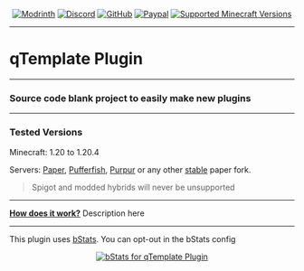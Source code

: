 <div align="center">

[![Modrinth][modrinth-shield]][modrinth-url]
[![Discord][discord-shield]][discord-url]
[![GitHub][github-shield]][github-url]
[![Paypal][paypal-shield]][paypal-url]
[![Supported Minecraft Versions][versions-shield]][versions-url]
</div>

---

# qTemplate Plugin

---

### Source code blank project to easily make new plugins

---
<h3> Tested Versions </h3>
<p>Minecraft: 1.20 to 1.20.4</p>
<p>Servers: <a href="https://papermc.io" target="_blank">Paper</a>, <a href="https://pufferfish.host/downloads" target="_blank">Pufferfish</a>, <a href="https://purpurmc.org" target="_blank">Purpur</a> or any other <u>stable</u> paper fork. </p>
<blockquote>Spigot and modded hybrids will never be unsupported</blockquote>

---

<b><u>How does it work?</b></u> Description here

---

This plugin uses [bStats][bstats-url]. You can opt-out in the bStats config
<div align="center">

[![bStats for qTemplate Plugin][bstats-plugin-svg]][bstats-plugin-url]
</div>


[modrinth-shield]: https://img.shields.io/badge/Download-00AF5C?logo=modrinth&logoColor=white&style=for-the-badge
[modrinth-url]: https://modrinth.com/plugin/<plugin>
[discord-shield]: https://img.shields.io/badge/Discord-5865F2?logo=discord&logoColor=white&style=for-the-badge
[discord-url]: https://quartzdev.gg/discord/
[github-shield]: https://img.shields.io/badge/Source-181717?logo=github&logoColor=white&style=for-the-badge
[github-url]: https://github.com/qarthog/<plugin>
[paypal-shield]: https://img.shields.io/badge/Donate-00457C?logo=paypal&logoColor=white&style=for-the-badge
[paypal-url]: https://quartzdev.gg/paypal/
[versions-shield]: https://img.shields.io/badge/1.20+-blue?style=for-the-badge&label=Minecraft%20Versions
[versions-url]: https://modrinth.com/plugins/<plugin>
[bstats-url]: https://bstats.org/
[bstats-plugin-svg]: https://bstats.org/signatures/bukkit/qGPTrust.svg
[bstats-plugin-url]: https://bstats.org/plugin/bukkit/<plugin>/